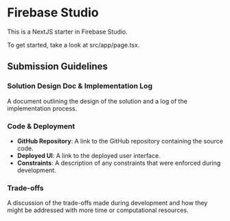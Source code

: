 # Firebase Studio

This is a NextJS starter in Firebase Studio.

To get started, take a look at src/app/page.tsx.

## Submission Guidelines

### Solution Design Doc & Implementation Log
A document outlining the design of the solution and a log of the implementation process.

### Code & Deployment
- **GitHub Repository**: A link to the GitHub repository containing the source code.
- **Deployed UI**: A link to the deployed user interface.
- **Constraints**: A description of any constraints that were enforced during development.

### Trade-offs
A discussion of the trade-offs made during development and how they might be addressed with more time or computational resources.
